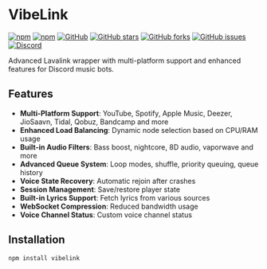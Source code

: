 # VibeLink 

[![npm](https://img.shields.io/npm/v/vibelink?style=flat-square&logo=npm&color=red)](https://www.npmjs.com/package/vibelink)
[![npm](https://img.shields.io/npm/dt/vibelink?style=flat-square&logo=npm)](https://www.npmjs.com/package/vibelink)
[![GitHub](https://img.shields.io/github/license/ryanisnomore/vibelink?style=flat-square&logo=github)](https://github.com/ryanisnomore/vibelink/blob/main/LICNCE.md)
[![GitHub stars](https://img.shields.io/github/stars/ryanisnomore/vibelink?style=flat-square&logo=github)](https://github.com/ryanisnomore/vibelink/stargazers)
[![GitHub forks](https://img.shields.io/github/forks/ryanisnomore/vibelink?style=flat-square&logo=github)](https://github.com/ryanisnomore/vibelink/network/members)
[![GitHub issues](https://img.shields.io/github/issues/ryanisnomore/vibelink?style=flat-square&logo=github)](https://github.com/ryanisnomore/vibelink/issues)
[![Discord](https://img.shields.io/discord/1092123729401745510?label=Support%20Server&style=flat-square&logo=discord)](https://discord.gg/W2GheK3F9m)

Advanced Lavalink wrapper with multi-platform support and enhanced features for Discord music bots.

## Features 

- **Multi-Platform Support**: YouTube, Spotify, Apple Music, Deezer, JioSaavn, Tidal, Qobuz, Bandcamp and more
- **Enhanced Load Balancing**: Dynamic node selection based on CPU/RAM usage
- **Built-in Audio Filters**: Bass boost, nightcore, 8D audio, vaporwave and more
- **Advanced Queue System**: Loop modes, shuffle, priority queuing, queue history
- **Voice State Recovery**: Automatic rejoin after crashes
- **Session Management**: Save/restore player state
- **Built-in Lyrics Support**: Fetch lyrics from various sources
- **WebSocket Compression**: Reduced bandwidth usage
- **Voice Channel Status**: Custom voice channel status

## Installation 

```bash
npm install vibelink
